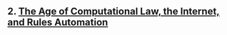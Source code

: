 ## 2. [The Age of Computational Law, the Internet, and Rules Automation](https://github.com/lexmerca/TTIPv2_ToC)

